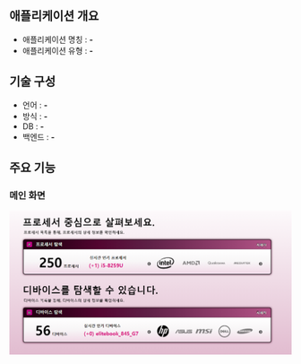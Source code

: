 
## 애플리케이션 개요
- 애플리케이션 명칭 : **-**
- 애플리케이션 유형 : **-**

## 기술 구성
- 언어 : **-**
- 방식 : **-**
- DB : **-**
- 백엔드 : **-**

## 주요 기능

### 메인 화면
![메인 화면](./docs/readme-img/readme-mdi-boot-index.png)
